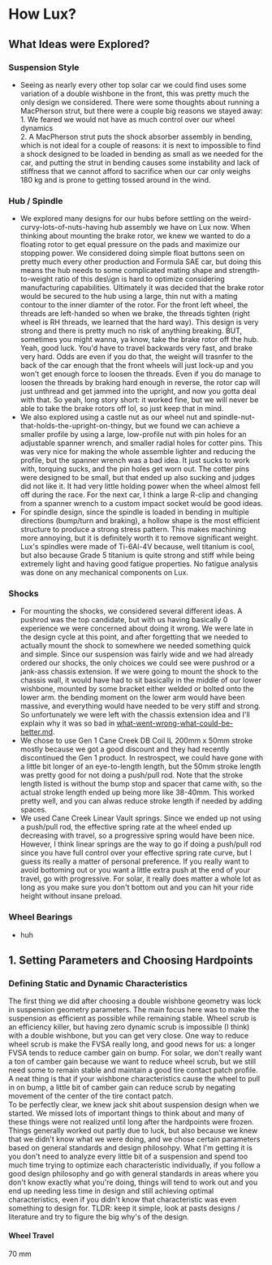 # How Lux?

## What Ideas were Explored?

### Suspension Style

* Seeing as nearly every other top solar car we could find uses some variation of a double wishbone in the front, this was pretty much the only design we considered. There were some thoughts about running a MacPherson strut, but there were a couple big reasons we stayed away:\
  &#x20;   1\. We feared we would not have as much control over our wheel dynamics\
  &#x20;   2\. A MacPherson strut puts the shock absorber assembly in bending, which is not ideal for a couple of reasons: it is next to impossible to find a shock designed to be loaded in bending as small as we needed for the car, and putting the strut in bending causes some instability and lack of stiffness that we cannot afford to sacrifice when our car only weighs 180 kg and is prone to getting tossed around in the wind.

### Hub / Spindle

* We explored many designs for our hubs before settling on the weird-curvy-lots-of-nuts-having hub assembly we have on Lux now. When thinking about mounting the brake rotor, we knew we wanted to do a floating rotor to get equal pressure on the pads and maximize our stopping power. We considered doing simple float buttons seen on pretty much every other production and Formula SAE car, but doing this means the hub needs to some complicated mating shape and strength-to-weight ratio of this des\ign is hard to optimize considering manufacturing capabilities. Ultimately it was decided that the brake rotor would be secured to the hub using a large, thin nut with a mating contour to the inner diamter of the rotor. For the front left wheel, the threads are left-handed so when we brake, the threads tighten (right wheel is RH threads, we learned that the hard way). This design is very strong and there is pretty much no risk of anything breaking. BUT, sometimes you might wanna, ya know, take the brake rotor off the hub. Yeah, good luck. You'd have to travel backwards very fast, and brake very hard. Odds are even if you do that, the weight will trasnfer to the back of the car enough that the front wheels will just lock-up and you won't get enough force to loosen the threads. Even if you do manage to loosen the threads by braking hard enough in reverse, the rotor cap will just unthread and get jammed into the upright, and now you gotta deal with that. So yeah, long story short: it worked fine, but we will never be able to take the brake rotors off lol, so just keep that in mind.&#x20;
* We also explored using a castle nut as our wheel nut and spindle-nut-that-holds-the-upright-on-thingy, but we found we can achieve a smaller profile by using a large, low-profile nut with pin holes for an adjustable spanner wrench, and smaller radial holes for cotter pins. This was very nice for making the whole assemble lighter and reducing the profile, but the spanner wrench was a bad idea. It just sucks to work with, torquing sucks, and the pin holes get worn out. The cotter pins were designed to be small, but that ended up also sucking and judges did not like it. It had very little holding power when the wheel almost fell off during the race. For the next car, I think a large R-clip and changing from a spanner wrench to a custom impact socket would be good ideas.
* For spindle design, since the spindle is loaded in bending in multiple directions (bump/turn and braking), a hollow shape is the most efficient structure to produce a strong stress pattern. This makes machining more annoying, but it is definitely worth it to remove significant weight. Lux's spindles were made of Ti-6Al-4V because, well titanium is cool, but also because Grade 5 titanium is quite strong and stiff while being extremely light and having good fatigue properties. No fatigue analysis was done on any mechanical components on Lux.

### Shocks

* For mounting the shocks, we considered several different ideas. A pushrod was the top candidate, but with us having basically 0 experience we were concerned about doing it wrong. We were late in the design cycle at this point, and after forgetting that we needed to actually mount the shock to somewhere we needed something quick and simple. Since our suspension was fairly wide and we had already ordered our shocks, the only choices we could see were pushrod or a jank-ass chassis extension. If we were going to mount the shock to the chassis wall, it would have had to sit basically in the middle of our lower wishbone, mounted by some bracket either welded or bolted onto the lower arm. the bending moment on the lower arm would have been massive, and everything would have needed to be very stiff and strong. So unfortunately we were left with the chassis extension idea and I'll explain why it was so bad in [what-went-wrong-what-could-be-better.md](what-went-wrong-what-could-be-better.md "mention").
* We chose to use Gen 1 Cane Creek DB Coil IL 200mm x 50mm stroke mostly because we got a good discount and they had recently discontinued the Gen 1 product. In restrospect, we could have gone with a little bit longer of an eye-to-length length, but the 50mm stroke length was pretty good for not doing a push/pull rod. Note that the stroke length listed is without the bump stop and spacer that came with, so the actual stroke length ended up being more like 38-40mm. This worked pretty well, and you can alwas reduce stroke length if needed by adding spaces.
* We used Cane Creek Linear Vault springs. Since we ended up not using a push/pull rod, the effective spring rate at the wheel ended up decreasing with travel, so a progressive spring would have been nice. However, I think linear springs are the way to go if doing a push/pull rod since you have full control over your effective spring rate curve, but I guess its really a matter of personal preference. If you really want to avoid bottoming out or you want a little extra push at the end of your travel, go with progressive. For solar, it really does matter a whole lot as long as you make sure you don't bottom out and you can hit your ride height without insane preload.

### Wheel Bearings

* huh

## 1. Setting Parameters and Choosing Hardpoints

### Defining Static and Dynamic Characteristics

&#x20;   The first thing we did after choosing a double wishbone geometry was lock in suspension geometry parameters. The main focus here was to make the suspension as efficient as possible while remaining stable. Wheel scrub is an efficiency killer, but having zero dynamic scrub is impossible (I think) with a double wishbone, but you can get very close. One way to reduce wheel scrub is make the FVSA really long, and good news for us: a longer FVSA tends to reduce camber gain on bump. For solar, we don't really want a ton of camber gain because we want to reduce wheel scrub, but we still need some to remain stable and maintain a good tire contact patch profile. A neat thing is that if your wishbone characteristics cause the wheel to pull in on bump, a little bit of camber gain can reduce scrub by negating movement of the center of the tire contact patch.\
&#x20;   To be perfectly clear, we knew jack shit about suspension design when we started. We missed lots of important things to think about and many of these things were not realized until long after the hardpoints were frozen. Things generally worked out partly due to luck, but also because we knew that we didn't know what we were doing, and we chose certain parameters based on general standards and design philosohpy. What I'm getting it is you don't need to analyze every little bit of a suspension and spend too much time trying to optimize each characteristic individually, if you follow a good design philosophy and go with general standards in areas where you don't know exactly what you're doing, things will tend to work out and you end up needing less time in design and still achieving optimal characteristics, even if you didn't know that characteristic was even something to design for. TLDR: keep it simple, look at pasts designs / literature and try to figure the big why's of the design.

#### Wheel Travel

70 mm





